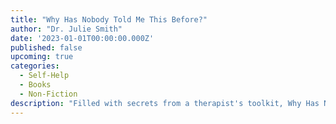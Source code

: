 ```yaml
---
title: "Why Has Nobody Told Me This Before?"
author: "Dr. Julie Smith"
date: '2023-01-01T00:00:00.000Z'
published: false
upcoming: true
categories:
  - Self-Help
  - Books
  - Non-Fiction
description: "Filled with secrets from a therapist's toolkit, Why Has Nobody Told Me This Before teaches you how to fortify and maintain your mental health, even in the most trying of times. Dr Julie Smith’s expert advice and powerful coping techniques will help you stay resilient, whether you want to manage anxiety, deal with criticism, cope with depression, build self-confidence, find motivation, or learn to forgive yourself. Why Has Nobody Told Me This Before tackles everyday issues and offers practical solutions in bite-sized, easy-to-digest entries which make it easy to quickly find specific information and guidance. Your mental well-being is just as important as your physical well-being. Packed with proven strategies, Dr. Julie’s empathetic guide offers a deeper understanding of how your mind works and gives you the insights and help you need to nurture your mental health every day. Wise and practical, Why Has Nobody Told Me This Before might just change your life."
---
```

